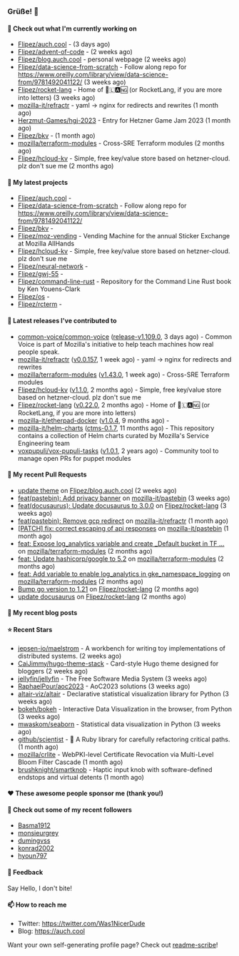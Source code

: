### Grüße! 👋

#### 👷 Check out what I'm currently working on

- [Flipez/auch.cool](https://github.com/Flipez/auch.cool) -  (3 days ago)
- [Flipez/advent-of-code](https://github.com/Flipez/advent-of-code) -  (2 weeks ago)
- [Flipez/blog.auch.cool](https://github.com/Flipez/blog.auch.cool) - personal webpage (2 weeks ago)
- [Flipez/data-science-from-scratch](https://github.com/Flipez/data-science-from-scratch) - Follow along repo for https://www.oreilly.com/library/view/data-science-from/9781492041122/ (3 weeks ago)
- [Flipez/rocket-lang](https://github.com/Flipez/rocket-lang) - Home of 🚀🇱🅰🆖 (or RocketLang, if you are more into letters) (3 weeks ago)
- [mozilla-it/refractr](https://github.com/mozilla-it/refractr) - yaml -&gt; nginx for redirects and rewrites (1 month ago)
- [Herzmut-Games/hgj-2023](https://github.com/Herzmut-Games/hgj-2023) - Entry for Hetzner Game Jam 2023 (1 month ago)
- [Flipez/bkv](https://github.com/Flipez/bkv) -  (1 month ago)
- [mozilla/terraform-modules](https://github.com/mozilla/terraform-modules) - Cross-SRE Terraform modules (2 months ago)
- [Flipez/hcloud-kv](https://github.com/Flipez/hcloud-kv) - Simple, free key/value store based on hetzner-cloud. plz don&#39;t sue me (2 months ago)

#### 🌱 My latest projects

- [Flipez/auch.cool](https://github.com/Flipez/auch.cool) - 
- [Flipez/data-science-from-scratch](https://github.com/Flipez/data-science-from-scratch) - Follow along repo for https://www.oreilly.com/library/view/data-science-from/9781492041122/
- [Flipez/bkv](https://github.com/Flipez/bkv) - 
- [Flipez/moz-vending](https://github.com/Flipez/moz-vending) - Vending Machine for the annual Sticker Exchange at Mozilla AllHands
- [Flipez/hcloud-kv](https://github.com/Flipez/hcloud-kv) - Simple, free key/value store based on hetzner-cloud. plz don&#39;t sue me
- [Flipez/neural-network](https://github.com/Flipez/neural-network) - 
- [Flipez/gwj-55](https://github.com/Flipez/gwj-55) - 
- [Flipez/command-line-rust](https://github.com/Flipez/command-line-rust) - Repository for the Command Line Rust book by Ken Youens-Clark
- [Flipez/os](https://github.com/Flipez/os) - 
- [Flipez/rcterm](https://github.com/Flipez/rcterm) - 


#### 🔭 Latest releases I've contributed to

- [common-voice/common-voice](https://github.com/common-voice/common-voice) ([release-v1.109.0](https://github.com/common-voice/common-voice/releases/tag/release-v1.109.0), 3 days ago) - Common Voice is part of Mozilla&#39;s initiative to help teach machines how real people speak.
- [mozilla-it/refractr](https://github.com/mozilla-it/refractr) ([v0.0.157](https://github.com/mozilla-it/refractr/releases/tag/v0.0.157), 1 week ago) - yaml -&gt; nginx for redirects and rewrites
- [mozilla/terraform-modules](https://github.com/mozilla/terraform-modules) ([v1.43.0](https://github.com/mozilla/terraform-modules/releases/tag/v1.43.0), 1 week ago) - Cross-SRE Terraform modules
- [Flipez/hcloud-kv](https://github.com/Flipez/hcloud-kv) ([v1.1.0](https://github.com/Flipez/hcloud-kv/releases/tag/v1.1.0), 2 months ago) - Simple, free key/value store based on hetzner-cloud. plz don&#39;t sue me
- [Flipez/rocket-lang](https://github.com/Flipez/rocket-lang) ([v0.22.0](https://github.com/Flipez/rocket-lang/releases/tag/v0.22.0), 2 months ago) - Home of 🚀🇱🅰🆖 (or RocketLang, if you are more into letters)
- [mozilla-it/etherpad-docker](https://github.com/mozilla-it/etherpad-docker) ([v1.0.4](https://github.com/mozilla-it/etherpad-docker/releases/tag/v1.0.4), 9 months ago) - 
- [mozilla-it/helm-charts](https://github.com/mozilla-it/helm-charts) ([ctms-0.1.7](https://github.com/mozilla-it/helm-charts/releases/tag/ctms-0.1.7), 11 months ago) - This repository contains a collection of Helm charts curated by Mozilla&#39;s Service Engineering team
- [voxpupuli/vox-pupuli-tasks](https://github.com/voxpupuli/vox-pupuli-tasks) ([v1.0.1](https://github.com/voxpupuli/vox-pupuli-tasks/releases/tag/v1.0.1), 2 years ago) - Community tool to manage open PRs for puppet modules

#### 🔨 My recent Pull Requests

- [update theme](https://github.com/Flipez/blog.auch.cool/pull/58) on [Flipez/blog.auch.cool](https://github.com/Flipez/blog.auch.cool) (2 weeks ago)
- [feat(pastebin): Add privacy banner](https://github.com/mozilla-it/pastebin/pull/17) on [mozilla-it/pastebin](https://github.com/mozilla-it/pastebin) (3 weeks ago)
- [feat(docusaurus): Update docusaurus to 3.0.0](https://github.com/Flipez/rocket-lang/pull/199) on [Flipez/rocket-lang](https://github.com/Flipez/rocket-lang) (3 weeks ago)
- [feat(pastebin): Remove gcp redirect](https://github.com/mozilla-it/refractr/pull/299) on [mozilla-it/refractr](https://github.com/mozilla-it/refractr) (1 month ago)
- [[PATCH] fix: correct escaping of api responses](https://github.com/mozilla-it/pastebin/pull/16) on [mozilla-it/pastebin](https://github.com/mozilla-it/pastebin) (1 month ago)
- [feat: Expose log_analytics variable and create _Default bucket in TF …](https://github.com/mozilla/terraform-modules/pull/138) on [mozilla/terraform-modules](https://github.com/mozilla/terraform-modules) (2 months ago)
- [feat: Update hashicorp/google to 5.2](https://github.com/mozilla/terraform-modules/pull/137) on [mozilla/terraform-modules](https://github.com/mozilla/terraform-modules) (2 months ago)
- [feat: Add variable to enable log_analytics in gke_namespace_logging](https://github.com/mozilla/terraform-modules/pull/136) on [mozilla/terraform-modules](https://github.com/mozilla/terraform-modules) (2 months ago)
- [Bump go version to 1.21](https://github.com/Flipez/rocket-lang/pull/195) on [Flipez/rocket-lang](https://github.com/Flipez/rocket-lang) (2 months ago)
- [update docusaurus](https://github.com/Flipez/rocket-lang/pull/192) on [Flipez/rocket-lang](https://github.com/Flipez/rocket-lang) (2 months ago)

#### 📜 My recent blog posts


#### ⭐ Recent Stars

- [jepsen-io/maelstrom](https://github.com/jepsen-io/maelstrom) - A workbench for writing toy implementations of distributed systems. (2 weeks ago)
- [CaiJimmy/hugo-theme-stack](https://github.com/CaiJimmy/hugo-theme-stack) - Card-style Hugo theme designed for bloggers (2 weeks ago)
- [jellyfin/jellyfin](https://github.com/jellyfin/jellyfin) - The Free Software Media System (3 weeks ago)
- [RaphaelPour/aoc2023](https://github.com/RaphaelPour/aoc2023) - AoC2023 solutions (3 weeks ago)
- [altair-viz/altair](https://github.com/altair-viz/altair) - Declarative statistical visualization library for Python (3 weeks ago)
- [bokeh/bokeh](https://github.com/bokeh/bokeh) - Interactive Data Visualization in the browser, from  Python (3 weeks ago)
- [mwaskom/seaborn](https://github.com/mwaskom/seaborn) - Statistical data visualization in Python (3 weeks ago)
- [github/scientist](https://github.com/github/scientist) - :microscope: A Ruby library for carefully refactoring critical paths. (1 month ago)
- [mozilla/crlite](https://github.com/mozilla/crlite) - WebPKI-level Certificate Revocation via Multi-Level Bloom Filter Cascade (1 month ago)
- [brushknight/smartknob](https://github.com/brushknight/smartknob) - Haptic input knob with software-defined endstops and virtual detents (1 month ago)

#### ❤️ These awesome people sponsor me (thank you!)


#### 👯 Check out some of my recent followers

- [Basma1912](https://github.com/Basma1912)
- [monsieurgrey](https://github.com/monsieurgrey)
- [dumingvss](https://github.com/dumingvss)
- [konrad2002](https://github.com/konrad2002)
- [hyoun797](https://github.com/hyoun797)

#### 💬 Feedback

Say Hello, I don't bite!

#### 📫 How to reach me

- Twitter: https://twitter.com/Was1NicerDude
- Blog: https://auch.cool

Want your own self-generating profile page? Check out [readme-scribe](https://github.com/muesli/readme-scribe)!
